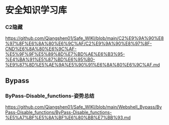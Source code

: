 # 安全知识学习库

### C2隐藏
https://github.com/Qiangshen01/Safe_WIKI/blob/main/C2%E9%9A%90%E8%97%8F%E6%8A%80%E6%9C%AF/C2%E9%9A%90%E8%97%8F-CND%E6%8A%80%E6%9C%AF-%E5%9F%9F%E5%89%8D%E7%BD%AE%E6%B3%95-%E4%BA%91%E5%87%BD%E6%95%B0-%E9%87%8D%E5%AE%9A%E5%90%91%E6%8A%80%E6%9C%AF.md
## Bypass
### ByPass-Disable_functions-姿势总结
https://github.com/Qiangshen01/Safe_WIKI/blob/main/Webshell_Bypass/ByPass-Disable_functions/ByPass-Disable_functions-%E5%A7%BF%E5%8A%BF%E6%80%BB%E7%BB%93.md
